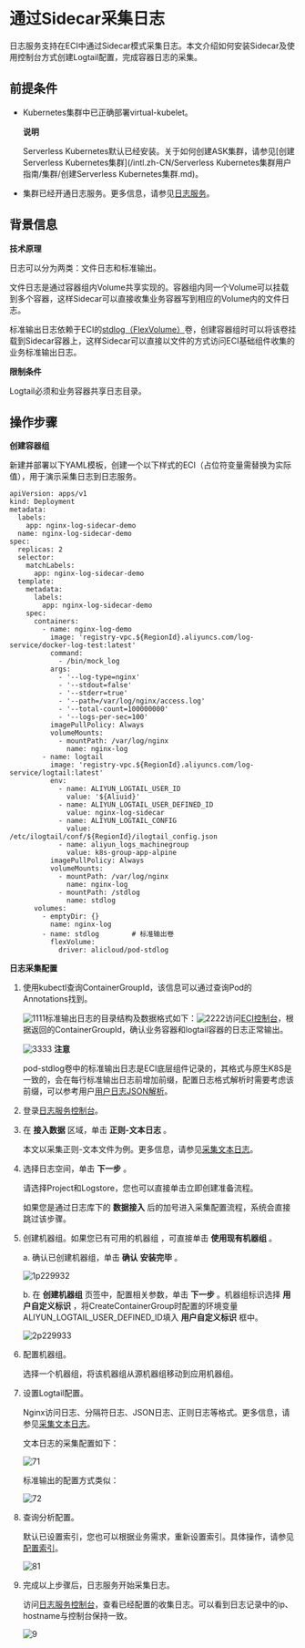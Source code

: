 通过Sidecar采集日志 
==================================

日志服务支持在ECI中通过Sidecar模式采集日志。本文介绍如何安装Sidecar及使用控制台方式创建Logtail配置，完成容器日志的采集。

前提条件 
-------------------------

* Kubernetes集群中已正确部署virtual-kubelet。

  **说明**

  Serverless Kubernetes默认已经安装。关于如何创建ASK集群，请参见[创建Serverless Kubernetes集群](/intl.zh-CN/Serverless Kubernetes集群用户指南/集群/创建Serverless Kubernetes集群.md)。
  

* 集群已经开通日志服务。更多信息，请参见[日志服务](/intl.zh-CN/产品简介/什么是日志服务.md)。

  




背景信息 
-------------------------

**技术原理** 

日志可以分为两类：文件日志和标准输出。

文件日志是通过容器组内Volume共享实现的。容器组内同一个Volume可以挂载到多个容器，这样Sidecar可以直接收集业务容器写到相应的Volume内的文件日志。

标准输出日志依赖于ECI的[stdlog（FlexVolume）]()卷，创建容器组时可以将该卷挂载到Sidecar容器上，这样Sidecar可以直接以文件的方式访问ECI基础组件收集的业务标准输出日志。

**限制条件** 

Logtail必须和业务容器共享日志目录。

操作步骤 
-------------------------

**创建容器组** 

新建并部署以下YAML模板，创建一个以下样式的ECI（占位符变量需替换为实际值），用于演示采集日志到日志服务。

    apiVersion: apps/v1
    kind: Deployment
    metadata:
      labels:
        app: nginx-log-sidecar-demo
      name: nginx-log-sidecar-demo
    spec:
      replicas: 2
      selector:
        matchLabels:
          app: nginx-log-sidecar-demo
      template:
        metadata:
          labels:
            app: nginx-log-sidecar-demo
        spec:
          containers:
            - name: nginx-log-demo
              image: 'registry-vpc.${RegionId}.aliyuncs.com/log-service/docker-log-test:latest'
              command:
                - /bin/mock_log
              args:
                - '--log-type=nginx'
                - '--stdout=false'
                - '--stderr=true'
                - '--path=/var/log/nginx/access.log'
                - '--total-count=100000000'
                - '--logs-per-sec=100'
              imagePullPolicy: Always
              volumeMounts:
                - mountPath: /var/log/nginx
                  name: nginx-log
            - name: logtail
              image: 'registry-vpc.${RegionId}.aliyuncs.com/log-service/logtail:latest'
              env:
                - name: ALIYUN_LOGTAIL_USER_ID
                  value: '${Aliuid}'
                - name: ALIYUN_LOGTAIL_USER_DEFINED_ID
                  value: nginx-log-sidecar
                - name: ALIYUN_LOGTAIL_CONFIG
                  value: /etc/ilogtail/conf/${RegionId}/ilogtail_config.json
                - name: aliyun_logs_machinegroup
                  value: k8s-group-app-alpine
              imagePullPolicy: Always
              volumeMounts:
                - mountPath: /var/log/nginx
                  name: nginx-log
                - mountPath: /stdlog
                  name: stdlog
          volumes:
            - emptyDir: {}
              name: nginx-log
            - name: stdlog        # 标准输出卷
              flexVolume:
                driver: alicloud/pod-stdlog



**日志采集配置** 

1. 使用kubectl查询ContainerGroupId，该信息可以通过查询Pod的Annotations找到。

   ![1111](https://static-aliyun-doc.oss-accelerate.aliyuncs.com/assets/img/zh-CN/4464031161/p230197.png)标准输出日志的目录结构及数据格式如下：![2222](https://static-aliyun-doc.oss-accelerate.aliyuncs.com/assets/img/zh-CN/5464031161/p230339.png)访问[ECI控制台](https://eci.console.aliyun.com/)，根据返回的ContainerGroupId，确认业务容器和logtail容器的日志正常输出。

   ![3333](https://static-aliyun-doc.oss-accelerate.aliyuncs.com/assets/img/zh-CN/5464031161/p230406.png)
   **注意**

   pod-stdlog卷中的标准输出日志是ECI底层组件记录的，其格式与原生K8S是一致的，会在每行标准输出日志前增加前缀，配置日志格式解析时需要考虑该前缀，可以参考用户[用户日志JSON解析]()。
   

2. 登录[日志服务控制台](https://sls.console.aliyun.com/)。

   

3. 在 **接入数据** 区域，单击 **正则-文本日志** 。

   本文以采集正则-文本文件为例。更多信息，请参见[采集文本日志](/intl.zh-CN/数据采集/Logtail采集/采集文本日志/概述.md)。
   

4. 选择日志空间，单击 **下一步** 。

   请选择Project和Logstore，您也可以直接单击立即创建准备流程。

   如果您是通过日志库下的 **数据接入** 后的加号进入采集配置流程，系统会直接跳过该步骤。
   

5. 创建机器组。如果您已有可用的机器组 ，可直接单击 **使用现有机器组** 。

   a. 确认已创建机器组，单击 **确认** **安装完毕** 。

   ![1p229932](https://static-aliyun-doc.oss-accelerate.aliyuncs.com/assets/img/zh-CN/5464031161/p230640.png)

   b. 在 **创建机器组** 页签中，配置相关参数，单击 **下一步** 。机器组标识选择 **用户自定义标识** ，将CreateContainerGroup时配置的环境变量ALIYUN_LOGTAIL_USER_DEFINED_ID填入 **用户自定义标识** 框中。

   ![2p229933](https://static-aliyun-doc.oss-accelerate.aliyuncs.com/assets/img/zh-CN/5464031161/p230641.png)
   

6. 配置机器组。

   选择一个机器组，将该机器组从源机器组移动到应用机器组。
   

7. 设置Logtail配置。

   Nginx访问日志、分隔符日志、JSON日志、正则日志等格式。更多信息，请参见[采集文本日志](/intl.zh-CN/数据采集/Logtail采集/采集文本日志/概述.md)。

   文本日志的采集配置如下：

   ![71](https://static-aliyun-doc.oss-accelerate.aliyuncs.com/assets/img/zh-CN/5464031161/p230642.png)

   标准输出的配置方式类似：

   ![72](https://static-aliyun-doc.oss-accelerate.aliyuncs.com/assets/img/zh-CN/5464031161/p230643.png)
   

8. 查询分析配置。

   默认已设置索引，您也可以根据业务需求，重新设置索引。具体操作，请参见[配置索引](/intl.zh-CN/查询与分析/配置索引.md)。

   ![81](https://static-aliyun-doc.oss-accelerate.aliyuncs.com/assets/img/zh-CN/5464031161/p230646.png)
   

9. 完成以上步骤后，日志服务开始采集日志。

   访问[日志服务控制台](https://sls.console.aliyun.com/)，查看已经配置的收集日志。可以看到日志记录中的ip、hostname与控制台保持一致。

   ![9](https://static-aliyun-doc.oss-accelerate.aliyuncs.com/assets/img/zh-CN/5464031161/p230647.png)
   



